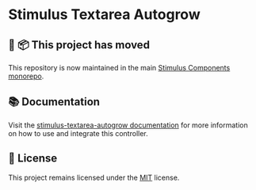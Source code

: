 # Stimulus Textarea Autogrow

## 🚚 📦 This project has moved

This repository is now maintained in the main [Stimulus Components monorepo](https://github.com/stimulus-components/stimulus-components).

## 📚 Documentation

Visit the [stimulus-textarea-autogrow documentation](https://www.stimulus-components.com/docs/stimulus-textarea-autogrow/) for more information on how to use and integrate this controller.

## 📝 License

This project remains licensed under the [MIT](http://opensource.org/licenses/MIT) license.
